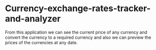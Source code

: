 # Currency-exchange-rates-tracker-and-analyzer
From this application we can see the current price of any currency and convert the currency to a required currency and also we can preview the prices of the currencies at any date.
